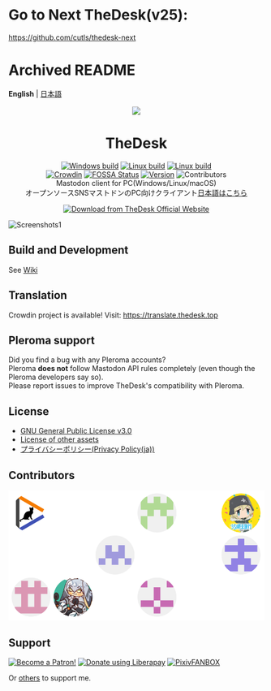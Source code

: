  # Go to Next TheDesk(v25): 

https://github.com/cutls/thedesk-next

# Archived README

 **English** | [日本語](README_ja.md)
 
<div align="center">

<img src="app/img/desk.png" width="150" align="center">

<h1 align="center">TheDesk</h1>

[![Windows build](https://github.com/cutls/TheDesk/actions/workflows/build.yml/badge.svg)](https://github.com/cutls/TheDesk/actions/workflows/build.yml)
[![Linux build](https://github.com/cutls/TheDesk/actions/workflows/build-linux.yml/badge.svg)](https://github.com/cutls/TheDesk/actions/workflows/build-linux.yml)
[![Linux build](https://github.com/cutls/TheDesk/actions/workflows/build-macos.yml/badge.svg)](https://github.com/cutls/TheDesk/actions/workflows/build-macos.yml)  
[![Crowdin](https://d322cqt584bo4o.cloudfront.net/thedesk/localized.svg)](https://translate.thedesk.top/project/thedesk)
[![FOSSA Status](https://bit.ly/2N4cLd1)](https://bit.ly/31zqMmZ)
[![Version](https://flat.badgen.net/github/release/cutls/TheDesk)](https://github.com/cutls/TheDesk/releases)
![Contributors](https://flat.badgen.net/github/contributors/cutls/TheDesk)  
Mastodon client for PC(Windows/Linux/macOS)  
オープンソースSNSマストドンのPC向けクライアント[日本語はこちら](README_ja.md)  
  
[![Download from TheDesk Official Website](app/img/getFromTheDesk.svg)](https://thedesk.top)

</div>

![Screenshots1](https://thedesk.top/img/scr1.png)  

## Build and Development

See [Wiki](https://github.com/cutls/TheDesk/wiki)

## Translation

Crowdin project is available! Visit: https://translate.thedesk.top

## Pleroma support

Did you find a bug with any Pleroma accounts?  
Pleroma **does not** follow Mastodon API rules completely (even though the Pleroma developers say so).  
Please report issues to improve TheDesk's compatibility with Pleroma.

## License

* [GNU General Public License v3.0](https://github.com/cutls/TheDesk/blob/master/LICENSE)
* [License of other assets](https://github.com/cutls/TheDesk/wiki/License-of-other-assets)
* [プライバシーポリシー(Privacy Policy(ja))](https://thedesk.top/priv.html)

## Contributors

[![](./app/img/contributors.svg)](https://github.com/cutls/TheDesk/graphs/contributors)

## Support

<a href="https://www.patreon.com/cutls"><img src="https://c5.patreon.com/external/logo/become_a_patron_button@2x.png" alt="Become a Patron!" height="30"></a>
<a href="https://liberapay.com/cutls/donate"><img alt="Donate using Liberapay" src="https://liberapay.com/assets/widgets/donate.svg" height="30"></a>
<a href="https://cutls.fanbox.cc"><img alt="PixivFANBOX" src="https://thedesk.top/img/fanbox.png" height="30"></a>

Or [others](https://cutls.dev) to support me.
